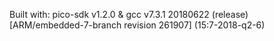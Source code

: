 Built with: pico-sdk v1.2.0 & gcc v7.3.1 20180622 (release) [ARM/embedded-7-branch revision 261907] (15:7-2018-q2-6)


